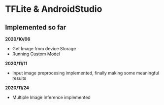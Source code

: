 # TFLite & AndroidStudio
## Implemented so far
__2020/10/06__
+ Get Image from device Storage
+ Running Custom Model

__2020/11/11__
+ Input image preprocesing implemented, finally making some meaningful results

__2020/11/24__
+ Multiple Image Inference implemented